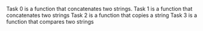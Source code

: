 Task 0 is a function that concatenates two strings.
Task 1 is a function that concatenates two strings
Task 2 is a function that copies a string
Task 3 is a function that compares two strings
